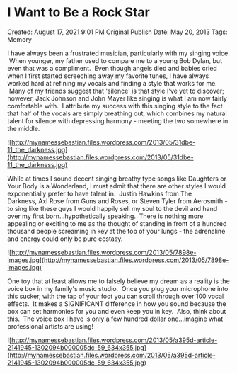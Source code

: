 # I Want to Be a Rock Star

Created: August 17, 2021 9:01 PM
Original Publish Date: May 20, 2013
Tags: Memory

I have always been a frustrated musician, particularly with my singing voice.  When younger, my father used to compare me to a young Bob Dylan, but even that was a compliment.  Even though angels died and babies cried when I first started screeching away my favorite tunes, I have always worked hard at refining my vocals and finding a style that works for me.  Many of my friends suggest that 'silence' is that style I've yet to discover; however, Jack Johnson and John Mayer like singing is what I am now fairly comfortable with.  I attribute my success with this singing style to the fact that half of the vocals are simply breathing out, which combines my natural talent for silence with depressing harmony - meeting the two somewhere in the middle.

![http://mynamessebastian.files.wordpress.com/2013/05/31dbe-11_the_darkness.jpg](http://mynamessebastian.files.wordpress.com/2013/05/31dbe-11_the_darkness.jpg)

While at times I sound decent singing breathy type songs like Daughters or Your Body is a Wonderland, I must admit that there are other styles I would exponentially prefer to have talent in.  Justin Hawkins from The Darkness, Axl Rose from Guns and Roses, or Steven Tyler from Aerosmith - to sing like these guys I would happily sell my soul to the devil and hand over my first born...hypothetically speaking.  There is nothing more appealing or exciting to me as the thought of standing in front of a hundred thousand people screaming in key at the top of your lungs - the adrenaline and energy could only be pure ecstasy.

![http://mynamessebastian.files.wordpress.com/2013/05/7898e-images.jpg](http://mynamessebastian.files.wordpress.com/2013/05/7898e-images.jpg)

One toy that at least allows me to falsely believe my dream as a reality is the voice box in my family's music studio.  Once you plug your microphone into this sucker, with the tap of your foot you can scroll through over 100 vocal effects.  It makes a SIGNIFICANT difference in how you sound because the box can set harmonies for you and even keep you in key.  Also, think about this.  The voice box I have is only a few hundred dollar one...imagine what professional artists are using!

![http://mynamessebastian.files.wordpress.com/2013/05/a395d-article-2141945-1302094b000005dc-59_634x355.jpg](http://mynamessebastian.files.wordpress.com/2013/05/a395d-article-2141945-1302094b000005dc-59_634x355.jpg)
